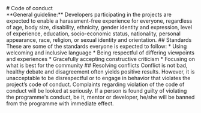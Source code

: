 <section># Code of conduct

<div align="left">**General guideline:** Developers participating in the projects are expected to enable a harassment-free experience for everyone, regardless of age, body size, disability, ethnicity, gender identity and expression, level of experience, education, socio-economic status, nationality, personal appearance, race, religion, or sexual identity and orientation. ## Standards These are some of the standards everyone is expected to follow: * Using welcoming and inclusive language * Being respectful of differing viewpoints and experiences * Gracefully accepting constructive criticism * Focusing on what is best for the community ## Resolving conflicts Conflict is not bad, healthy debate and disagreement often yields positive results. However, it is unacceptable to be disrespectful or to engage in behavior that violates the project’s code of conduct. Complaints regarding violation of the code of conduct will be looked at seriously. If a person is found guilty of violating the programme's conduct, be it, mentor or developer, he/she will be banned from the programme with immediate effect.</div>

</section>
